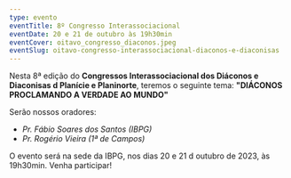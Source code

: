 ```yaml
---
type: evento
eventTitle: 8º Congresso Interassociacional
eventDate: 20 e 21 de outubro às 19h30min
eventCover: oitavo_congresso_diaconos.jpeg
eventSlug: oitavo-congresso-interassociacional-diaconos-e-diaconisas
---
```


Nesta 8ª edição do **Congressos Interassociacional dos Diáconos e Diaconisas d Planície e Planinorte**, teremos o seguinte tema: **"DIÁCONOS PROCLAMANDO A VERDADE AO MUNDO"**

Serão nossos oradores:
 - _Pr. Fábio Soares dos Santos (IBPG)_
 - _Pr. Rogério Vieira (1ª de Campos)_

O evento será na sede da IBPG, nos dias 20 e 21 d outubro de 2023, às 19h30min. Venha participar!